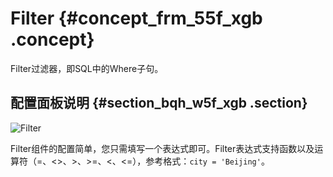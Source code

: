 # Filter {#concept_frm_55f_xgb .concept}

Filter过滤器，即SQL中的Where子句。

## 配置面板说明 {#section_bqh_w5f_xgb .section}

![Filter](http://static-aliyun-doc.oss-cn-hangzhou.aliyuncs.com/assets/img/131683/155123393539594_zh-CN.png)

Filter组件的配置简单，您只需填写一个表达式即可。Filter表达式支持函数以及运算符（=、<\>、\>、\>=、<、<=），参考格式：`city = 'Beijing'`。

